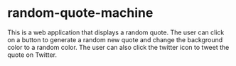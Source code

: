 # random-quote-machine

This is a web application that displays a random quote. The user can click on a button to generate a random new quote and change the background color to a random color. The user can also click the twitter icon to tweet the quote on Twitter.
